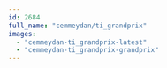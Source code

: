 ```yaml
---
id: 2684
full_name: "cemmeydan/ti_grandprix"
images: 
  - "cemmeydan-ti_grandprix-latest"
  - "cemmeydan-ti_grandprix-grandprix"
---
```

